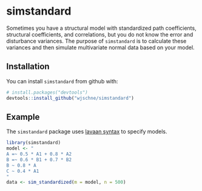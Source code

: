 
<!-- README.md is generated from README.Rmd. Please edit that file -->

# simstandard

Sometimes you have a structural model with standardized path
coefficients, structural coefficients, and correlations, but you do not
know the error and disturbance variances. The purpose of `simstandard`
is to calculate these variances and then simulate multivariate normal
data based on your model.

## Installation

You can install `simstandard` from github with:

``` r
# install.packages("devtools")
devtools::install_github("wjschne/simstandard")
```

## Example

The `simstandard` package uses [lavaan
syntax](http://lavaan.ugent.be/tutorial/syntax1.html) to specify models.

``` r
library(simstandard)
model <- "
A =~ 0.5 * A1 + 0.8 * A2
B =~ 0.6 * B1 + 0.7 * B2
B ~ 0.8 * A
C ~ 0.4 * A1
"
data <- sim_standardized(m = model, n = 500)
```
